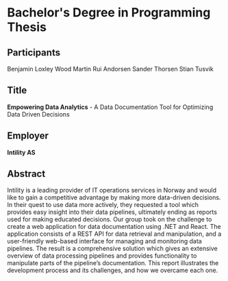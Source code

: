 # Bachelor's Degree in Programming Thesis

## Participants
Benjamin Loxley Wood
Martin Rui Andorsen
Sander Thorsen
Stian Tusvik

## Title 
**Empowering Data Analytics** - A Data Documentation Tool for Optimizing Data Driven Decisions

## Employer 
**Intility AS**

## Abstract
Intility is a leading provider of IT operations services in Norway and would like to gain a
competitive advantage by making more data-driven decisions. In their quest to use data more
actively, they requested a tool which provides easy insight into their data pipelines, ultimately
ending as reports used for making educated decisions.
Our group took on the challenge to create a web application for data documentation using
.NET and React. The application consists of a REST API for data retrieval and manipulation,
and a user-friendly web-based interface for managing and monitoring data pipelines.
The result is a comprehensive solution which gives an extensive overview of data processing
pipelines and provides functionality to manipulate parts of the pipeline’s documentation. This
report illustrates the development process and its challenges, and how we overcame each one.
